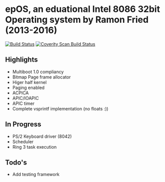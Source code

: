 # epOS, an eduational Intel 8086 32bit Operating system by Ramon Fried (2013-2016)

[![Build Status](https://travis-ci.org/mellowcandle/epOS.svg?branch=master)](https://travis-ci.org/mellowcandle/epOS) <a href="https://scan.coverity.com/projects/mellowcandle-epos">
  <img alt="Coverity Scan Build Status"
       src="https://scan.coverity.com/projects/10219/badge.svg"/>
</a>

## Highlights

* Multiboot 1.0 compliancy
* Bitmap Page frame allocator
* Higer half kernel
* Paging enabled
* ACPICA
* APIC/IOAPIC
* APIC timer
* Complete vsprintf implementation (no floats :))

## In Progress
* PS/2 Keyboard driver (8042)
* Scheduler
* Ring 3 task execution

## Todo's

* Add testing framework

